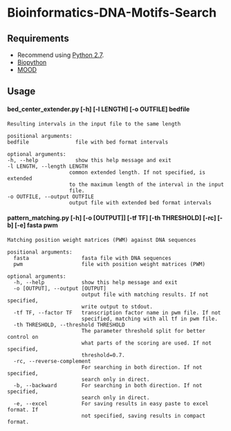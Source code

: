 # Bioinformatics-DNA-Motifs-Search
## Requirements
+ Recommend using [Python 2.7](http://www.python.org).
+ [Biopython](http://biopython.org/)
+ [MOOD](http://www.cs.helsinki.fi/group/pssmfind/)

## Usage
#### bed_center_extender.py [-h] [-l LENGTH] [-o OUTFILE] bedfile

    Resulting intervals in the input file to the same length

    positional arguments:
    bedfile               file with bed format intervals

    optional arguments:
    -h, --help            show this help message and exit
    -l LENGTH, --length LENGTH
                        common extended length. If not specified, is extended
                        to the maximum length of the interval in the input
                        file.
    -o OUTFILE, --output OUTFILE
                        output file with extended bed format intervals

#### pattern_matching.py [-h] [-o [OUTPUT]] [-tf TF] [-th THRESHOLD] [-rc] [-b] [-e] fasta pwm
    
    Matching position weight matrices (PWM) against DNA sequences
    
    positional arguments:
      fasta                 fasta file with DNA sequences
      pwm                   file with position weight matrices (PWM)
    
    optional arguments:
      -h, --help            show this help message and exit
      -o [OUTPUT], --output [OUTPUT]
                            output file with matching results. If not specified,
                            write output to stdout.
      -tf TF, --factor TF   transcription factor name in pwm file. If not
                            specified, matching with all tf in pwm file.
      -th THRESHOLD, --threshold THRESHOLD
                            The parameter threshold split for better control on
                            what parts of the scoring are used. If not specified,
                            threshold=0.7.
      -rc, --reverse-complement
                            For searching in both direction. If not specified,
                            search only in direct.
      -b, --backward        For searching in both direction. If not specified,
                            search only in direct.
      -e, --excel           For saving results in easy paste to excel format. If
                            not specified, saving results in compact format.